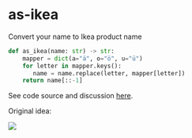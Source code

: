 # as-ikea
Convert your name to Ikea product name

```python
def as_ikea(name: str) -> str:
    mapper = dict(a="ä", o="ö", u="ü")
    for letter in mapper.keys():
       name = name.replace(letter, mapper[letter])
    return name[::-1]
```

See code source and discussion [here](as_ikea.py).

Original idea:

![](https://user-images.githubusercontent.com/9265326/97590229-75e97d80-1a0f-11eb-9878-e4139565b459.png)
